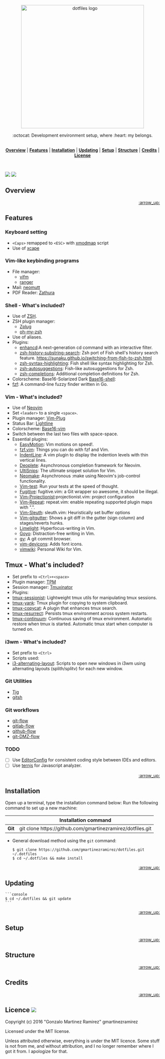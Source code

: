 <!-- In this section add logo or name of the proyect -->
<!-- <h1 align="center">dotfiles</h1> -->

<p align="center">
<img src="https://github.com/jglovier/dotfiles-logo/blob/master/dotfiles-logo.png" alt="dotfiles logo" width="400">
</p>

<!-- In this section add a brief description of the proyect, add (WIP) if is a work in progress -->
<div align="center">:octocat: Development environment setup, where :heart: my belongs.</div>
<br />
<div align="center">
</div>

<!-- In this section add TOC for easy navegation -->
<p align="center">
<b><a href="#overview">Overview</a></b>
|
<b><a href="#features">Features</a></b>
|
<b><a href="#installation">Installation</a></b>
|
<b><a href="#updating">Updating</a></b>
|
<b><a href="#setup">Setup</a></b>
|
<b><a href="#structure">Structure</a></b>
|
<b><a href="#credits">Credits</a></b>
|
<b><a href="#license">License</a></b>
</p>

<br>

<!-- In this section add badges for detailed information -->

![](http://img.shields.io/badge/license-MIT-blue.svg?style=flat-square)
![](https://img.shields.io/badge/documentation-etc-red.svg?style=flat-square)

## Overview

<p align="right"><a href="#top">:arrow_up:</a></p>

## Features

### Keyboard setting
* `<Caps>` remapped to `<ESC>` with [xmodmap](https://wiki.archlinux.org/index.php/xmodmap) script
* Use of [xcape](https://github.com/alols/xcape)

### Vim-like keybinding programs
* File manager:
  * [vifm](https://github.com/vifm/vifm)
  * [ranger](https://github.com/hut/ranger)
* Mail: [neomutt](https://github.com/neomutt/neomutt)
* PDF Reader: [Zathura](https://git.pwmt.org/pwmt/zathura)

### Shell - What's included?
* Use of [ZSH](https://github.com/zsh-users/zsh).
* ZSH plugin manager: 
  * [Zplug](https://github.com/b4b4r07/zplug)
  * [oh-my-zsh](https://github.com/robbyrussell/oh-my-zsh)
* Use of aliases.
* Plugins:
  * [enhancd](https://github.com/b4b4r07/enhancd):A next-generation cd command with an interactive filter.
  * [zsh-history-substring-search](https://github.com/zsh-users/zsh-history-substring-search): Zsh port of Fish shell's history search feature. https://sunaku.github.io/switching-from-fish-to-zsh.html
  * [zsh-syntax-highlighting](https://github.com/zsh-users/zsh-syntax-highlighting): Fish shell like syntax highlighting for Zsh. 
  * [zsh-autosuggestions](https://github.com/zsh-users/zsh-autosuggestions): Fish-like autosuggestions for Zsh.
  * [zsh-completions](https://github.com/zsh-users/zsh-completions): Additional completion definitions for Zsh.
* Colorscheme: Base16-Solarized Dark [Base16-shell](https://github.com/chriskempson/base16-shell):
* [fzf](https://github.com/junegunn/fzf): A command-line fuzzy finder written in Go.

### Vim - What's included?
* Use of [Neovim](https://github.com/neovim/neovim)
* Set `<leader>` to a single `<space>`.
* Plugin manager: [Vim-Plug](https://github.com/junegunn/vim-plug)
* Status Bar: [Lightline](https://github.com/itchyny/lightline.vim)
* Colorscheme: [Base16-vim](https://github.com/chriskempson/base16-vim)
* Switch between the last two files with space-space.
* Essential plugins:
  * [EasyMotion](https://github.com/easymotion/vim-easymotion): Vim motions on speed!.
  * [fzf.vim](https://github.com/junegunn/fzf.vim): Things you can do with fzf and Vim.
  * [IndentLine](https://github.com/Yggdroot/indentLine): A vim plugin to display the indention levels with thin vertical lines.
  * [Deoplete](https://github.com/Shougo/deoplete.nvim): Asynchronous completion framework for Neovim.
  * [UltiSnips](https://github.com/SirVer/ultisnips): The ultimate snippet solution for Vim.
  * [Neomake](https://github.com/benekastah/neomake): Asynchronous :make using Neovim's job-control functionality.
  * [Vim-test](https://github.com/janko-m/vim-test): Run your tests at the speed of thought.
  * [Fugitive](https://github.com/tpope/vim-fugitive): fugitive.vim: a Git wrapper so awesome, it should be illegal.
  * [Vim-Projectionist](https://github.com/tpope/vim-projectionist):projectionist.vim: project configuration
  * [Vim-Repeat](https://github.com/tpope/vim-repeat): repeat.vim: enable repeating supported plugin maps with ".".
  * [Vim-Sleuth](https://github.com/tpope/vim-sleuth): sleuth.vim: Heuristically set buffer options
  * [Vim-gitgutter](https://github.com/airblade/vim-gitgutter): Shows a git diff in the gutter (sign column) and stages/reverts hunks.
  * [Limelight](https://github.com/junegunn/limelight.vim): Hyperfocus-writing in Vim.
  * [Goyo](https://github.com/junegunn/goyo.vim): Distraction-free writing in Vim.
  * [gv](https://github.com/junegunn/gv.vim): A git commit browser.
  * [vim-devicons](https://github.com/ryanoasis/vim-devicons): Adds font icons.
  * [vimwiki](https://github.com/vimwiki/vimwiki): Personal Wiki for Vim.

## Tmux - What's included?
* Set prefix to `<Ctrl>+<space>`
* Plugin manager: [TPM](https://github.com/tmux-plugins/tpm)
* Session manager: [Tmuxinator](https://github.com/tmuxinator/tmuxinator)
* Plugins:
 * [tmux-sessionist](https://github.com/tmux-plugins/tmux-sessionist): Lightweight tmux utils for manipulating tmux sessions.
 * [tmux-yank](https://github.com/tmux-plugins/tmux-yank): Tmux plugin for copying to system clipboard.
 * [tmux-copycat](https://github.com/tmux-plugins/tmux-copycat): A plugin that enhances tmux search.
 * [tmux-resurrect](https://github.com/tmux-plugins/tmux-resurrect): Persists tmux environment across system restarts. 
 * [tmux-continuum](https://github.com/tmux-plugins/tmux-continuum): Continuous saving of tmux environment. Automatic restore when tmux is started. Automatic tmux start when computer is turned on.

### i3wm - What's included?
* Set prefix to `<Ctrl>`
* Scripts used:
 * [i3-alternating-layout](https://github.com/olemartinorg/i3-alternating-layout): Scripts to open new windows in i3wm using alternating layouts (splith/splitv) for each new window.

### Git Utilities
* [Tig](https://github.com/jonas/tig)
* [gitsh](https://github.com/thoughtbot/gitsh)

### Git workflows
* [git-flow](https://github.com/nvie/gitflow)
* [gitlab-flow](https://about.gitlab.com/2014/09/29/gitlab-flow/)
* [github-flow](https://guides.github.com/introduction/flow/)
* [git-DMZ-flow](https://gist.github.com/djspiewak/9f2f91085607a4859a66)

### TODO
- [ ] Use [EditorConfig](https://github.com/editorconfig) for consistent coding style between IDEs and editors.
- [ ] Use [ternjs](https://github.com/ternjs) for Javascript analyzer.

<p align="right"><a href="#top">:arrow_up:</a></p>

## Installation

Open up a terminal, type the installation command below:
Run the following command to set up a new machine:

<table>
    <thead>
        <tr>
            <th></th>
            <th><a name="oneliner">Installation command</a></th>
        </tr>
    </thead>
    <tbody>
        <tr>
            <td><strong>Git</strong></td>
            <td>git clone https://github.com/gmartinezramirez/dotfiles.git</td>
        </tr>
    </tbody>
</table>

- General download method using the `git` command:

	```console
	$ git clone https://github.com/gmartinezramirez/dotfiles.git ~/.dotfiles
	$ cd ~/.dotfiles && make install
	```

<p align="right"><a href="#top">:arrow_up:</a></p>

## Updating

	```console
	$ cd ~/.dotfiles && git update
	```

<p align="right"><a href="#top">:arrow_up:</a></p>

## Setup

<p align="right"><a href="#top">:arrow_up:</a></p>

## Structure

<p align="right"><a href="#top">:arrow_up:</a></p>

## Credits

<p align="right"><a href="#top">:arrow_up:</a></p>

## Licence ![](http://img.shields.io/badge/license-MIT-blue.svg?style=flat-square)

Copyright (c) 2016 "Gonzalo Martinez Ramirez" gmartinezramirez

Licensed under the MIT license.

Unless attributed otherwise, everything is under the MIT licence. Some stuff is not from me, and without attribution, and I no longer remember where I got it from. I apologize for that.

